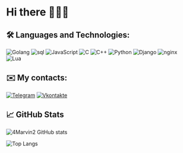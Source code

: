 # Hi there 🙋🏼‍♂️

## 🛠 Languages and Technologies:

![Golang](https://img.shields.io/badge/-Go-090909?style=for-the-badge&logo=Go)
![sql](https://img.shields.io/badge/-sql-090909?style=for-the-badge)
![JavaScript](https://img.shields.io/badge/-JavaScript-090909?style=for-the-badge&logo=JavaScript&logoColor=E9D54D)
![C](https://img.shields.io/badge/-C-090909?style=for-the-badge&logo=C)
![C++](https://img.shields.io/badge/-C++-090909?style=for-the-badge&logo=C%2b%2b&logoColor=6296CC)
![Python](https://img.shields.io/badge/-Python-090909?style=for-the-badge&logo=Python)
![Django](https://img.shields.io/badge/-Django-090909?style=for-the-badge&logo=Django&logoColor=20AA76)
![nginx](https://img.shields.io/badge/-nginx-090909?style=for-the-badge&logo=nginx&logoColor=00B140)
![Lua](https://img.shields.io/badge/-lua-090909?style=for-the-badge&logo=lua&logoColor=0000FF)

## ✉️ My contacts:

[![Telegram](https://img.shields.io/badge/-Telegram-090909?style=for-the-badge&logo=telegram)](https://t.me/m0nkeyDlufy)
[![Vkontakte](https://img.shields.io/badge/-Vkontakte-090909?style=for-the-badge&logo=Vk&logoColor=4F7DB3)](https://vk.com/monkedlufy)

## 📈 GitHub Stats

![4Marvin2 GitHub stats](https://github-readme-stats.vercel.app/api?username=4Marvin2&hide=issues&show_icons=true&theme=onedark)

![Top Langs](https://github-readme-stats.vercel.app/api/top-langs/?username=4Marvin2&langs_count=10&theme=onedark&layout=compact)
